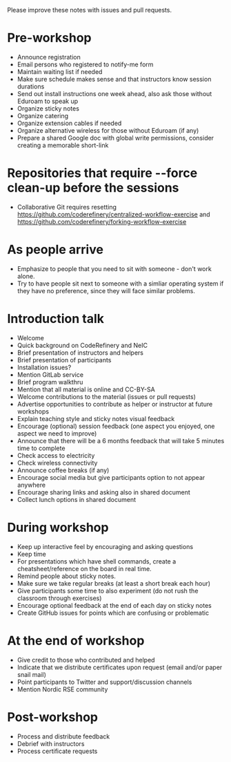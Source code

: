 Please improve these notes with issues and pull requests.


# Pre-workshop

- Announce registration
- Email persons who registered to notify-me form
- Maintain waiting list if needed
- Make sure schedule makes sense and that instructors know session durations
- Send out install instructions one week ahead, also ask those without Eduroam to speak up
- Organize sticky notes
- Organize catering
- Organize extension cables if needed
- Organize alternative wireless for those without Eduroam (if any)
- Prepare a shared Google doc with global write permissions, consider creating a memorable short-link


# Repositories that require --force clean-up before the sessions

- Collaborative Git requires resetting https://github.com/coderefinery/centralized-workflow-exercise and https://github.com/coderefinery/forking-workflow-exercise

# As people arrive

- Emphasize to people that you need to sit with someone - don't work alone.
- Try to have people sit next to someone with a simliar operating
  system if they have no preference, since they will face similar
  problems.

# Introduction talk

- Welcome
- Quick background on CodeRefinery and NeIC
- Brief presentation of instructors and helpers
- Brief presentation of participants
- Installation issues?
- Mention GitLab service
- Brief program walkthru
- Mention that all material is online and CC-BY-SA
- Welcome contributions to the material (issues or pull requests)
- Advertise opportunities to contribute as helper or instructor at future workshops
- Explain teaching style and sticky notes visual feedback
- Encourage (optional) session feedback (one aspect you enjoyed, one aspect we need to improve)
- Announce that there will be a 6 months feedback that will take 5 minutes time to complete
- Check access to electricity
- Check wireless connectivity
- Announce coffee breaks (if any)
- Encourage social media but give participants option to not appear anywhere
- Encourage sharing links and asking also in shared document
- Collect lunch options in shared document

# During workshop

- Keep up interactive feel by encouraging and asking questions
- Keep time
- For presentations which have shell commands, create a
  cheatsheet/reference on the board in real time.
- Remind people about sticky notes.
- Make sure we take regular breaks (at least a short break each hour)
- Give participants some time to also experiment (do not rush the classroom through exercises)
- Encourage optional feedback at the end of each day on sticky notes
- Create GitHub issues for points which are confusing or problematic

# At the end of workshop

- Give credit to those who contributed and helped
- Indicate that we distribute certificates upon request (email and/or paper snail mail)
- Point participants to Twitter and support/discussion channels
- Mention Nordic RSE community


# Post-workshop

- Process and distribute feedback
- Debrief with instructors
- Process certificate requests
